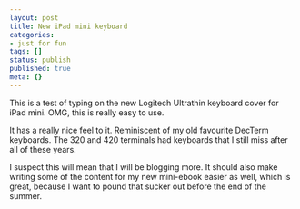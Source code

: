 ```yaml
---
layout: post
title: New iPad mini keyboard
categories: 
- just for fun
tags: []
status: publish
published: true
meta: {}
---
```


This is a test of typing on the new Logitech Ultrathin keyboard cover for iPad mini.  OMG, this is really easy to use.

It has a really nice feel to it. Reminiscent of my old favourite DecTerm keyboards.  The 320 and 420 terminals had keyboards that I still miss after all of these years.

I suspect this will mean that I will be blogging more. It should also make writing some of the content for my new mini-ebook easier as well, which is great, because I want to pound that sucker out before the end of the summer.
